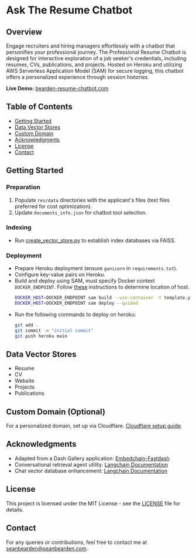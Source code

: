 # Ask The Resume Chatbot

## Overview
Engage recruiters and hiring managers effortlessly with a chatbot that personifies your professional journey. The Professional Resume Chatbot is designed for interactive exploration of a job seeker's credentials, including resumes, CVs, publications, and projects. Hosted on Heroku and utilizing AWS Serverless Application Model (SAM) for secure logging, this chatbot offers a personalized experience through session histories.

**Live Demo:** [bearden-resume-chatbot.com](https://www.bearden-resume-chatbot.com)

## Table of Contents
- [Getting Started](#getting-started)
- [Data Vector Stores](#data-vector-stores)
- [Custom Domain](#custom-domain-optional)
- [Acknowledgments](#acknowledgments)
- [License](#license)
- [Contact](#contact)

[//]: # (- [Usage Examples]&#40;#usage-examples&#41;)
[//]: # (- [Contributing]&#40;#contributing&#41;)
[//]: # (- [FAQs/Troubleshooting]&#40;#faqs/troubleshooting&#41;)

## Getting Started
### Preparation
1. Populate `res/data` directories with the applicant's files (text files preferred for cost optimization).
2. Update `documents_info.json` for chatbot tool selection.

### Indexing
- Run [create_vector_store.py](./create_vector_store.py) to establish index databases via FAISS.

### Deployment
- Prepare Heroku deployment (ensure `gunicorn` in `requirements.txt`).
- Configure key-value pairs on Heroku.
- Build and deploy using SAM, must specify Docker context `DOCKER_ENDPOINT`. Follow [these](https://github.com/aws/aws-sam-cli/issues/4329#issuecomment-1732670902) instructions to determine location of host.
    ```bash
    DOCKER_HOST=DOCKER_ENDPOINT sam build --use-container -t template.yaml
    DOCKER_HOST=DOCKER_ENDPOINT sam deploy --guided

    ```
- Run the following commands to deploy on heroku:
    ```bash
    git add .
    git commit -m "initial commit"
    git push heroku main
    ```

## Data Vector Stores
- Resume
- CV
- Website
- Projects
- Publications

## Custom Domain (Optional)
For a personalized domain, set up via Cloudflare. [Cloudflare setup guide](https://developers.cloudflare.com).

[//]: # (## Usage Examples)

[//]: # (&#40;Include specific text examples or screenshots demonstrating chatbot interactions&#41;)

[//]: # ()
[//]: # (## Contributing)

[//]: # (&#40;Outline how others can contribute to the project&#41;)

[//]: # ()
[//]: # (## FAQs/Troubleshooting)

[//]: # (&#40;Address common issues or questions&#41;)

## Acknowledgments
- Adapted from a Dash Gallery application: [Embedchain-Fastdash](https://github.com/dkedar7/embedchain-fastdash)
- Conversational retrieval agent utility: [Langchain Documentation](https://python.langchain.com/docs/use_cases/question_answering/conversational_retrieval_agents)
- Chat vector database enhancement: [Langchain Documentation](https://python.langchain.com/docs/use_cases/question_answering/chat_vector_db)

## License
This project is licensed under the MIT License - see the [LICENSE](LICENSE) file for details.

## Contact
For any queries or contributions, feel free to contact me at [seanbearden@seanbearden.com](mailto:seanbearden@seanbearden.com).

